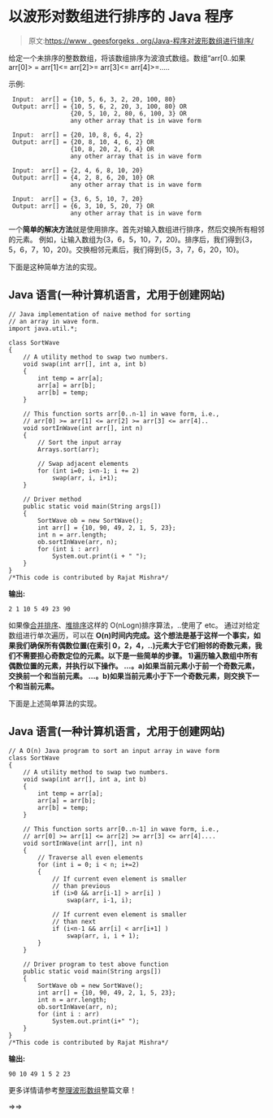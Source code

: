 # 以波形对数组进行排序的 Java 程序

> 原文:[https://www . geesforgeks . org/Java-程序对波形数组进行排序/](https://www.geeksforgeeks.org/java-program-to-sort-an-array-in-wave-form/)

给定一个未排序的整数数组，将该数组排序为波浪式数组。数组“arr[0..如果 arr[0]> = arr[1]<= arr[2]>= arr[3]<= arr[4]>=…..

示例:

```
 Input:  arr[] = {10, 5, 6, 3, 2, 20, 100, 80}
 Output: arr[] = {10, 5, 6, 2, 20, 3, 100, 80} OR
                 {20, 5, 10, 2, 80, 6, 100, 3} OR
                 any other array that is in wave form

 Input:  arr[] = {20, 10, 8, 6, 4, 2}
 Output: arr[] = {20, 8, 10, 4, 6, 2} OR
                 {10, 8, 20, 2, 6, 4} OR
                 any other array that is in wave form

 Input:  arr[] = {2, 4, 6, 8, 10, 20}
 Output: arr[] = {4, 2, 8, 6, 20, 10} OR
                 any other array that is in wave form

 Input:  arr[] = {3, 6, 5, 10, 7, 20}
 Output: arr[] = {6, 3, 10, 5, 20, 7} OR
                 any other array that is in wave form

```

一个**简单的解决方法**就是使用排序。首先对输入数组进行排序，然后交换所有相邻的元素。
例如，让输入数组为{3，6，5，10，7，20}。排序后，我们得到{3，5，6，7，10，20}。交换相邻元素后，我们得到{5，3，7，6，20，10}。

下面是这种简单方法的实现。

## Java 语言(一种计算机语言，尤用于创建网站)

```
// Java implementation of naive method for sorting
// an array in wave form.
import java.util.*;

class SortWave
{
    // A utility method to swap two numbers.
    void swap(int arr[], int a, int b)
    {
        int temp = arr[a];
        arr[a] = arr[b];
        arr[b] = temp;
    }

    // This function sorts arr[0..n-1] in wave form, i.e.,
    // arr[0] >= arr[1] <= arr[2] >= arr[3] <= arr[4]..
    void sortInWave(int arr[], int n)
    {
        // Sort the input array
        Arrays.sort(arr);

        // Swap adjacent elements
        for (int i=0; i<n-1; i += 2)
            swap(arr, i, i+1);
    }

    // Driver method
    public static void main(String args[])
    {
        SortWave ob = new SortWave();
        int arr[] = {10, 90, 49, 2, 1, 5, 23};
        int n = arr.length;
        ob.sortInWave(arr, n);
        for (int i : arr)
            System.out.print(i + " ");
    }
}
/*This code is contributed by Rajat Mishra*/
```

**输出:**

```
2 1 10 5 49 23 90
```

如果像[合并排序](http://geeksquiz.com/merge-sort/)、[堆排序](http://geeksquiz.com/heap-sort/)这样的 O(nLogn)排序算法，..使用了 etc。
通过对给定数组进行单次遍历，可以在 **O(n)时间内完成。这个想法是基于这样一个事实，如果我们确保所有偶数位置(在索引 0，2，4，..)元素大于它们相邻的奇数元素，我们不需要担心奇数定位的元素。以下是一些简单的步骤。
1)遍历输入数组中所有偶数位置的元素，并执行以下操作。
…。a)如果当前元素小于前一个奇数元素，交换前一个和当前元素。
…。b)如果当前元素小于下一个奇数元素，则交换下一个和当前元素。**

下面是上述简单算法的实现。

## Java 语言(一种计算机语言，尤用于创建网站)

```
// A O(n) Java program to sort an input array in wave form
class SortWave
{
    // A utility method to swap two numbers.
    void swap(int arr[], int a, int b)
    {
        int temp = arr[a];
        arr[a] = arr[b];
        arr[b] = temp;
    }

    // This function sorts arr[0..n-1] in wave form, i.e.,
    // arr[0] >= arr[1] <= arr[2] >= arr[3] <= arr[4]....
    void sortInWave(int arr[], int n)
    {
        // Traverse all even elements
        for (int i = 0; i < n; i+=2)
        {
            // If current even element is smaller
            // than previous
            if (i>0 && arr[i-1] > arr[i] )
                swap(arr, i-1, i);

            // If current even element is smaller
            // than next
            if (i<n-1 && arr[i] < arr[i+1] )
                swap(arr, i, i + 1);
        }
    }

    // Driver program to test above function
    public static void main(String args[])
    {
        SortWave ob = new SortWave();
        int arr[] = {10, 90, 49, 2, 1, 5, 23};
        int n = arr.length;
        ob.sortInWave(arr, n);
        for (int i : arr)
            System.out.print(i+" ");
    }
}
/*This code is contributed by Rajat Mishra*/
```

**输出:**

```
90 10 49 1 5 2 23

```

更多详情请参考[整理波形数组](https://www.geeksforgeeks.org/sort-array-wave-form-2/)整篇文章！

=>=>